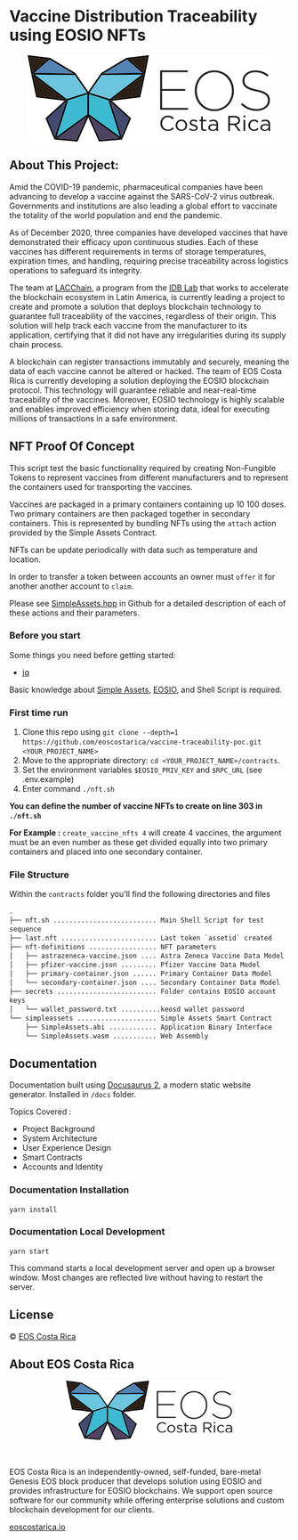 # Vaccine Distribution Traceability using EOSIO NFTs

<p align="center">
  <img src="https://github.com/eoscostarica/eos-rate/raw/master/docs/eoscostarica-logo-black.png" align="center" />
</p>


## About This Project:
Amid the COVID-19 pandemic, pharmaceutical companies have been advancing to develop a vaccine against the SARS-CoV-2 virus outbreak. Governments and institutions are also leading a global effort to vaccinate the totality of the world population and end the pandemic. 

As of December 2020, three companies have developed vaccines that have demonstrated their efficacy upon continuous studies. Each of these vaccines has different requirements in terms of storage temperatures, expiration times, and handling, requiring precise traceability across logistics operations to safeguard its integrity. 

The team at [LACChain](https://www.lacchain.net/home), a program from the [IDB Lab](https://bidlab.org/en) that works to accelerate the blockchain ecosystem in Latin America, is currently leading a project to create and promote a solution that deploys blockchain technology to guarantee full traceability of the vaccines, regardless of their origin. This solution will help track each vaccine from the manufacturer to its application, certifying that it did not have any irregularities during its supply chain process. 

A blockchain can register transactions immutably and securely, meaning the data of each vaccine cannot be altered or hacked. The team of EOS Costa Rica is currently developing a solution deploying the EOSIO blockchain protocol. This technology will guarantee reliable and near-real-time traceability of the vaccines. Moreover, EOSIO technology is highly scalable and enables improved efficiency when storing data, ideal for executing millions of transactions in a safe environment. 

## NFT Proof Of Concept

This script test the basic functionality required by creating Non-Fungible Tokens to represent vaccines from different manufacturers and to represent the containers used for transporting the vaccines.

Vaccines are packaged in a primary containers containing up 10 100 doses. Two primary containers are then packaged together in secondary containers.  This is represented by bundling NFTs using the `attach` action provided by the Simple Assets Contract.

NFTs can be update periodically with data such as temperature and location.

In order to transfer a token between accounts an owner must `offer` it for another another account to `claim`.

Please see [SimpleAssets.hpp](https://github.com/CryptoLions/SimpleAssets/blob/master/include/SimpleAssets.hpp) in Github for a detailed description of each of these actions and their parameters.


### Before you start
Some things you need before getting started:

- [jq](https://stedolan.github.io/jq/download/)

Basic knowledge about [Simple Assets](https://github.com/CryptoLions/SimpleAssets ), [EOSIO](https://eos.io), and Shell Script is required.

### First time run

1.  Clone this repo using `git clone --depth=1 https://github.com/eoscostarica/vaccine-traceability-poc.git <YOUR_PROJECT_NAME>`
2.  Move to the appropriate directory: `cd <YOUR_PROJECT_NAME>/contracts`.
3.  Set the environment variables  `$EOSIO_PRIV_KEY` and `$RPC_URL` (see .env.example)
4.  Enter command `./nft.sh`

**You can define the number of vaccine NFTs to create on line 303 in `./nft.sh`**

**For Example :** `create_vaccine_nfts 4` will create 4 vaccines, the argument must be an even number as these get divided equally into two primary containers and placed into one secondary container.

### File Structure

Within the `contracts` folder you'll find the following directories and files

```
.
├── nft.sh .......................... Main Shell Script for test sequence 
├── last.nft ........................ Last token `assetid` created
├── nft-definitions ................. NFT parameters
│   ├── astrazeneca-vaccine.json .... Astra Zeneca Vaccine Data Model
│   ├── pfizer-vaccine.json ......... Pfizer Vaccine Data Model
│   ├── primary-container.json ...... Primary Container Data Model
│   └── secondary-container.json .... Secondary Container Data Model
├── secrets ......................... Folder contains EOSIO account keys
│   └── wallet_password.txt ..........keosd wallet password
└── simpleassets .................... Simple Assets Smart Contract
    ├── SimpleAssets.abi ............ Application Binary Interface
    └── SimpleAssets.wasm ........... Web Assembly 
```

## Documentation

Documentation built using [Docusaurus 2](https://v2.docusaurus.io/), a modern static website generator. Installed in  `/docs` folder.

Topics Covered : 

 - Project Background
 - System Architecture
 - User Experience Design 
 - Smart Contracts
 - Accounts and Identity

### Documentation Installation

```console
yarn install
```

### Documentation Local Development

```console
yarn start
```

This command starts a local development server and open up a browser window. Most changes are reflected live without having to restart the server.


## License

 © [EOS Costa Rica](https://eoscostarica.io)

## About EOS Costa Rica

<p align="center">
  <a href="https://eoscostarica.io">
    <img src="https://github.com/eoscostarica/eos-rate/raw/master/docs/eoscostarica-logo-black.png" width="300">
  </a>
</p>
<br/>

EOS Costa Rica is an independently-owned, self-funded, bare-metal Genesis EOS block producer that develops solution using EOSIO and provides infrastructure for EOSIO blockchains. We support open source software for our community while offering enterprise solutions and custom blockchain development for our clients.

[eoscostarica.io](https://eoscostarica.io) 